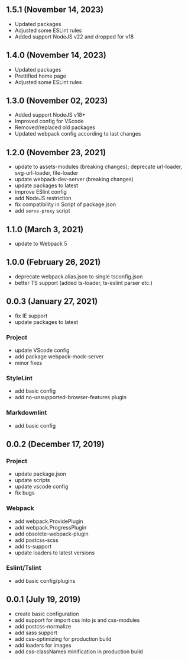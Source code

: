 <!-- markdownlint-disable MD024 -->
<!-- markdownlint-disable MD041 -->

## 1.5.1 (November 14, 2023)

- Updated packages
- Adjusted some ESLint rules
- Added support NodeJS v22 and dropped for v18

## 1.4.0 (November 14, 2023)

- Updated packages
- Prettified home page
- Adjusted some ESLint rules

## 1.3.0 (November 02, 2023)

- Added support NodeJS v18+
- Improved config for VScode
- Removed/replaced old packages
- Updated webpack config according to last changes

## 1.2.0 (November 23, 2021)

- update to assets-modules (breaking changes); deprecate url-loader, svg-url-loader, file-loader
- update webpack-dev-server (breaking changes)
- update packages to latest
- improve ESlint config
- add NodeJS restriction
- fix compatibility in Script of package.json
- add `serve-proxy` script

## 1.1.0 (March 3, 2021)

- update to Webpack 5

## 1.0.0 (February 26, 2021)

- deprecate webpack.alias.json to single tsconfig.json
- better TS support (added ts-loader, ts-eslint parser etc.)

## 0.0.3 (January 27, 2021)

- fix IE support
- update packages to latest

### Project

- update VScode config
- add package webpack-mock-server
- minor fixes

### StyleLint

- add basic config
- add no-unsupported-browser-features plugin

### Markdownlint

- add basic config

## 0.0.2 (December 17, 2019)

### Project

- update package.json
- update scripts
- update vscode config
- fix bugs

### Webpack

- add webpack.ProvidePlugin
- add webpack.ProgressPlugin
- add obsolete-webpack-plugin
- add postcss-scss
- add ts-support
- update loaders to latest versions

### Eslint/Tslint

- add basic config/plugins

## 0.0.1 (July 19, 2019)

- create basic configuration
- add support for import css into js and css-modules
- add postcss-normalize
- add sass support
- add css-optimizing for production build
- add loaders for images
- add css-classNames minification in production build
